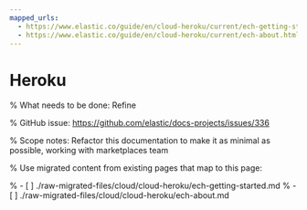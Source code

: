 ```yaml
---
mapped_urls:
  - https://www.elastic.co/guide/en/cloud-heroku/current/ech-getting-started.html
  - https://www.elastic.co/guide/en/cloud-heroku/current/ech-about.html
---
```


# Heroku

% What needs to be done: Refine

% GitHub issue: https://github.com/elastic/docs-projects/issues/336

% Scope notes: Refactor this documentation to make it as minimal as possible, working with marketplaces team

% Use migrated content from existing pages that map to this page:

% - [ ] ./raw-migrated-files/cloud/cloud-heroku/ech-getting-started.md
% - [ ] ./raw-migrated-files/cloud/cloud-heroku/ech-about.md